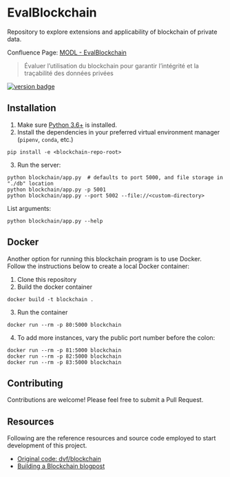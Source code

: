 # EvalBlockchain

Repository to explore extensions and applicability of blockchain of private data. 

Confluence Page: [MODL - EvalBlockchain](https://www.crim.ca/confluence/display/PATR/MODL+-+EvalBlockchain)
> Évaluer l’utilisation du blockchain pour garantir l’intégrité et la traçabilité des données privées


[![version badge](https://img.shields.io/badge/latest%20version-1.0.0-blue)][version-url]

[version-url]: https://www.crim.ca/stash/projects/PATR/repos/MODL-EvalBlockChain?at=refs/tags/0.0.1

## Installation

1. Make sure [Python 3.6+](https://www.python.org/downloads/) is installed. 
2. Install the dependencies in your preferred virtual environment manager (`pipenv`, `conda`, etc.) 

``` shell
pip install -e <blockchain-repo-root> 
```

3. Run the server:
``` shell
python blockchain/app.py  # defaults to port 5000, and file storage in "./db" location 
python blockchain/app.py -p 5001
python blockchain/app.py --port 5002 --file://<custom-directory>
 ```

List arguments: 
``` shell
python blockchain/app.py --help
```
    
## Docker

Another option for running this blockchain program is to use Docker.  
Follow the instructions below to create a local Docker container:

1. Clone this repository
2. Build the docker container

``` shell
docker build -t blockchain .
```

3. Run the container

``` shell
docker run --rm -p 80:5000 blockchain
```

4. To add more instances, vary the public port number before the colon:

``` shell
docker run --rm -p 81:5000 blockchain
docker run --rm -p 82:5000 blockchain
docker run --rm -p 83:5000 blockchain
```

## Contributing

Contributions are welcome! Please feel free to submit a Pull Request.

## Resources

Following are the reference resources and source code employed to start development of this project.

- [Original code: dvf/blockchain](https://github.com/dvf/blockchain)
- [Building a Blockchain blogpost](https://medium.com/p/117428612f46)
